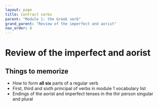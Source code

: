 ```yaml
---
layout: page
title: Contract verbs
parent: "Module 1: the Greek verb"
grand_parent: "Review of the imperfect and aorist"
nav_order: 8
---
```



# Review of the imperfect and aorist

## Things to memorize

- How to form **all six** parts of a regular verb
- First, third and sixth principal of verbs in module 1 vocabulary list
- Endings of the aorist and imperfect tenses in the thir person singular and plural







